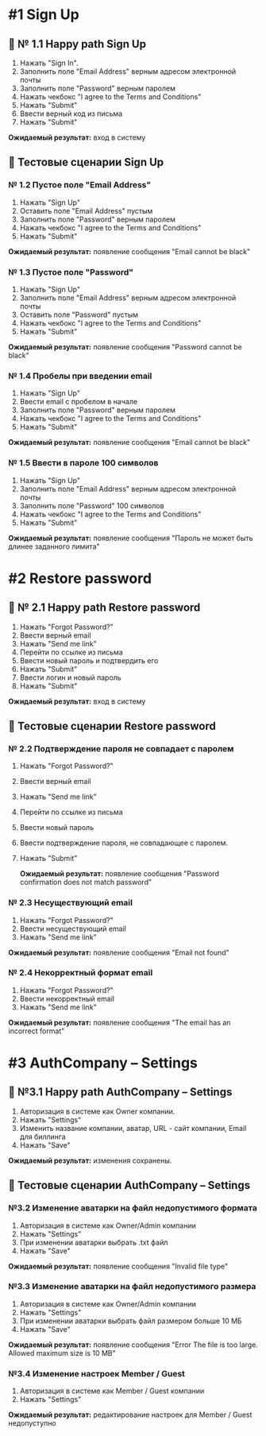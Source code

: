 # #1 Sign Up

## :rocket: № 1.1 Happy path Sign Up

1. Нажать "Sign In".
2. Заполнить поле "Email Address" верным адресом электронной почты
3. Заполнить поле "Password" верным паролем
4. Нажать чекбокс "I agree to the Terms and Conditions"
5. Нажать "Submit"
6. Ввести верный код из письма
7. Нажать "Submit"

**Ожидаемый результат:** вход в систему

## :scroll: Тестовые сценарии Sign Up

### № 1.2 Пустое поле "Email Address"

1. Нажать "Sign Up"
2. Оставить поле "Email Address" пустым
3. Заполнить поле "Password" верным паролем
4. Нажать чекбокс "I agree to the Terms and Conditions"
5. Нажать "Submit"

**Ожидаемый результат:** появление сообщения "Email cannot be black"

### № 1.3 Пустое поле "Password"

1. Нажать "Sign Up"
2. Заполнить поле "Email Address" верным адресом электронной почты
3. Оставить поле "Password" пустым
4. Нажать чекбокс "I agree to the Terms and Conditions"
5. Нажать "Submit"

**Ожидаемый результат:** появление сообщения "Password cannot be black"

### № 1.4 Пробелы при введении email

1. Нажать "Sign Up"
2. Ввести email с пробелом в начале
3. Заполнить поле "Password" верным паролем
4. Нажать чекбокс "I agree to the Terms and Conditions"
5. Нажать "Submit"

**Ожидаемый результат:** появление сообщения "Email cannot be black"

### № 1.5 Ввести в пароле 100 символов

1. Нажать "Sign Up"
2. Заполнить поле "Email Address" верным адресом электронной почты
3. Заполнить поле "Password"  100 символов
4. Нажать чекбокс "I agree to the Terms and Conditions"
5. Нажать "Submit"

**Ожидаемый результат:** появление сообщения "Пароль не может быть длинее заданного лимита"  


# #2 Restore password

## :rocket: № 2.1 Happy path Restore password

1. Нажать "Forgot Password?"
2. Ввести верный email
3. Нажать "Send me link"
4. Перейти по ссылке из письма
5. Ввести новый пароль и подтвердить его
6. Нажать "Submit"
7. Ввести логин и новый пароль
8. Нажать "Submit"

**Ожидаемый результат:** вход в систему

## :scroll: Тестовые сценарии Restore password

### № 2.2 Подтверждение пароля не совпадает с паролем

1. Нажать "Forgot Password?"
2. Ввести верный email
3. Нажать "Send me link"
4. Перейти по ссылке из письма
5. Ввести новый пароль
6. Ввести подтверждение пароля, не совпадающее с паролем.
7. Нажать "Submit"

    **Ожидаемый результат:** появление сообщения "Password confirmation does not match password"

### № 2.3 Несуществующий email

1. Нажать "Forgot Password?"
2. Ввести несуществующий email
3. Нажать "Send me link"

**Ожидаемый результат:** появление сообщения "Email not found"

### № 2.4 Некорректный формат email

1. Нажать "Forgot Password?"
2. Ввести некорректный email
3. Нажать "Send me link"

**Ожидаемый результат:** появление сообщения "The email has an incorrect format"

# #3 AuthCompany – Settings

## :rocket: №3.1 Happy path AuthCompany – Settings

1. Авторизация в системе как Owner компании.
2. Нажать "Settings"
3. Изменить название компании, аватар, URL - сайт компании, Email для биллинга
4. Нажать "Save"

**Ожидаемый результат:** изменения сохранены.

## :scroll: Тестовые сценарии AuthCompany – Settings

### №3.2 Изменение аватарки на файл недопустимого формата

1. Авторизация в системе как Owner/Admin компании
2. Нажать "Settings"
3. При изменении аватарки выбрать .txt файл
4. Нажать "Save"

**Ожидаемый результат:** появление сообщения "Invalid file type"

### №3.3 Изменение аватарки на файл недопустимого размера

1. Авторизация в системе как Owner/Admin компании
2. Нажать "Settings"
3. При изменении аватарки выбрать файл размером больше 10 МБ
4. Нажать "Save"

**Ожидаемый результат:** появление сообщения "Error The file is too large. Allowed maximum size is 10 MB"

### №3.4 Изменение настроек Member / Guest 

1. Авторизация в системе как Member / Guest компании
2. Нажать "Settings"

**Ожидаемый результат:** редактирование настроек для Member / Guest недопуступно

